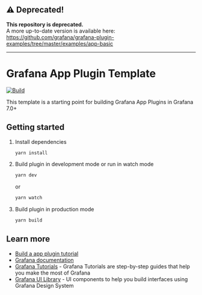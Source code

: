 
## ⚠️ Deprecated!

**This repository is deprecated.** <br />
A more up-to-date version is available here: https://github.com/grafana/grafana-plugin-examples/tree/master/examples/app-basic

---

# Grafana App Plugin Template

[![Build](https://github.com/grafana/grafana-starter-app/workflows/CI/badge.svg)](https://github.com/grafana/grafana-starter-app/actions?query=workflow%3A%22CI%22)

This template is a starting point for building Grafana App Plugins in Grafana 7.0+

## Getting started

1. Install dependencies

   ```bash
   yarn install
   ```

2. Build plugin in development mode or run in watch mode

   ```bash
   yarn dev
   ```

   or

   ```bash
   yarn watch
   ```

3. Build plugin in production mode

   ```bash
   yarn build
   ```

## Learn more

- [Build a app plugin tutorial](https://grafana.com/tutorials/build-a-app-plugin)
- [Grafana documentation](https://grafana.com/docs/)
- [Grafana Tutorials](https://grafana.com/tutorials/) - Grafana Tutorials are step-by-step guides that help you make the most of Grafana
- [Grafana UI Library](https://developers.grafana.com/ui) - UI components to help you build interfaces using Grafana Design System
